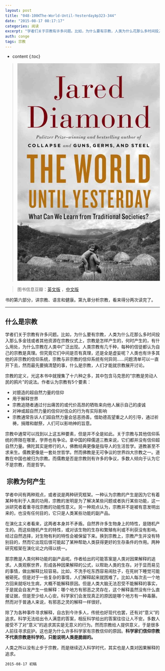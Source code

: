 ```yaml
---
layout: post
title: "048-100《The-World-Until-Yesterday》p323-344"
date: "2015-08-17 08:17:17"
categories: 阅读
excerpt: "学者们关于宗教有许多问题。比如，为什么要有宗教，人类为什么花那么多时间投入那么多金钱或者其他资源在宗教仪式上，宗教是怎样产生的，何时产生的，有什么用处，为什么宗教在人类中广泛出现..."
auth: conge
tags: 宗教
---
```

* content
{:toc}

> ![the-world-until-yesterday-cover](/assets/images/阅读/118382-16b95d8066e4737a.jpg)

> 图书信息豆瓣：[英文版](http://book.douban.com/subject/10955437/) ，[中文版](http://book.douban.com/subject/25908573/)

书的第六部分，讲宗教、语言和健康。第九章分析宗教，看来得分两次读完了。

----

## 什么是宗教

学者们关于宗教有许多问题。比如，为什么要有宗教，人类为什么花那么多时间投入那么多金钱或者其他资源在宗教仪式上，宗教是怎样产生的，何时产生的，有什么用处，为什么宗教在人类中广泛出现。人类宗教有几千种，每种的信徒都认为自己的宗教是真理。但究竟它们中间是否有真理，还是全是虚妄呢？人类也有许多其他的非宗教的信仰系统，宗教与非宗教的信仰系统有何异同……问题清单可以一直开下去，然而最先要搞清楚的事，什么是宗教，人们才能就宗教展开讨论。

宗教的定义，光这本书中就搜集了十六种之多，其中包含马克思的“宗教是劳动人民的鸦片”的说法。作者认为宗教有5个要素：

* 对臆造的超自然力量的信仰
* 用于解释世界
* 宗教追随者通过付出痛苦的或代价高昂的牺牲来向他人展示自己的虔诚
* 对神或超自然力量的信仰对信众的行为有实际影响
* 宗教通常告诉人们超自然力量会惩恶扬善。借助德高望重之人的引导，通过祈祷，捐赠和献祭，人们可以影响神的旨意。

宗教中通常可以找到以上这五种要素，但是并不全是如此。关于宗教与其他信仰系统的界限在哪里，学界也有争论。拿中国的释儒道三教来说，它们都并没有信仰超自然力量。佛陀其实是修行的人，佛教经典更像是指导人的生活哲学。道教甚至不求来生。儒教更像是一套处世哲学。然而佛教是无可争议的世界四大宗教之一。道教在中国也被归为宗教。而儒教是否是宗教则有许多的争议，多数人倾向于认为它不是宗教，而是哲学。

##  宗教为何产生

学者中间有两种观点，或者说是两种研究框架。一种认为宗教的产生是因为它有着某种有利于人类的功用，宗教的发明是为了解决某些问题或者执行某些功能，这一派研究者着重寻找宗教的功能性意义。另一种观点认为，宗教并不是被有意发明出来的，也没有任何目的，它只是人类某些功能的副产品。

在演化主义者看来，这两者本身并不矛盾。自然界许多生物身上的特性，是随机产生的。而这些随机产生的特性，或对该生物的生存和繁殖有利或不利获没有影响。经过自然选择，对生物有利的特性会被保留下来。换到宗教上，宗教产生并没有特别目的，然而它出现后很可能起了某种帮助人类获得更好的生存条件的作用。两种研究框架在演化论之内得以统一。

那宗教是人类何种功能的副产品呢。作者给出的可能答案是人类对因果解释的追求。人类观察世界，形成各种因果解释的公式，以帮助人类的生存。对于显而易见的事情，做出解释比较容易。比如，不洗手吃东西容易闹肚子，在死树下睡觉可能被砸死。但是对于一些复杂的事情，人们解释起来就困难了。比如人每次去一个地方回来就呕吐生病，大概不能解释原因。但是人类大脑无法忍受不能解释的事实，于是就会自发产生一些解释：哪个地方有邪恶之灵存在，这个解释虽然没有什么直接证据，但是至少给人心安。科学家们会发现真正的原因是哪个地方有一种毒藤。然而对于普通人来说，有邪恶之灵的解释一样很好。

除了为各种事件寻求解释，自古到今许多人，传统也好现代也罢，还有对“意义”的追求。科学无法给出令人满意的答案，相反科学给出的答案往往让人不安。多数人接受不了对“意义”的追求其实是无意义的行为。然而宗教给人提供意义，于是很多人前往寻求庇护。这也是为什么许多科学家有宗教信仰的原因。**科学家们信仰宗教不代表宗教是科学的，只能说明人类是脆弱的。**

人类之所以没有止步于宗教，而是继续迈入科学时代，其实也是人类对因果解释的追求。

```
2015-08-17 初稿
```
